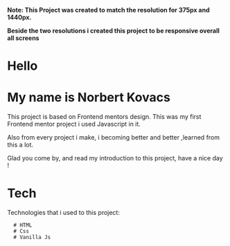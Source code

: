 **Note: This Project was created to match the resolution for 375px and 1440px.**

**Beside the two resolutions i created this project to be responsive overall all screens**

# Hello

# My name is Norbert Kovacs

This project is based on Frontend mentors design.
This was my first Frontend mentor project i used Javascript in it.

Also from every project i make, i becoming better and better ,learned from this a lot.

Glad you come by, and read my introduction to this project, have a nice day !

# Tech

Technologies that i used to this project:

      # HTML
      # Css
      # Vanilla Js
